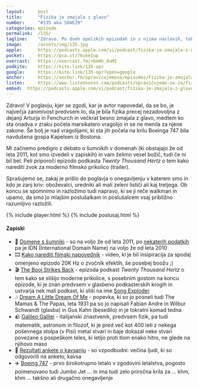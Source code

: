 ```yaml
---
layout: 	post
title:  	"Fizika je zmajala z glavo"
number: 	"#135 aka S04E29"
categories:	epizode
permalink:	/135/
tagline: 	"Zdravo. Po dveh opolzkih epizodah in z njima naslovih, tokrat k manj šundasti vsebini. V tokratnem poglavju Artur in Fenchurch letita. In tudi seksata na krilu Boeinga 747."
image:		/assets/img/135.jpg
apple:		https://podcasts.apple.com/si/podcast/fizika-je-zmajala-z-glavo/id1514750013?i=1000591269889
pocket:		https://pca.st/76ske1up
overcast:	https://overcast.fm/+beHh_0uMI
podkite:	https://kite.link/135-opr
google:		https://kite.link/135-opr?open=google
anchor:		https://anchor.fm/opravicujemose/episodes/Fizika-je-zmajala-z-glavo-e1sn8pa
listen:		https://www.listennotes.com/podcasts/opravičujemo-se-za/fizika-je-zmajala-z-glavo--32iPjMfYD7/embed/
embed:	https://podcasts.apple.com/si/podcast/fizika-je-zmajala-z-glavo/id1514750013?i=1000591269889
---
```


Zdravo! V poglavju, kjer se zgodi, kar je avtor napovedal, da se bo, je največja zanimivost predvsem to, da je bila fizika precej nezadovoljna z dejanji Arturja in Fenchurch in večkrat besno zmajala z glavo, medtem ko sta onadva v zraku počela marsikatero vragolijo in se ne menila za njene zakone. Še bolj je nad vragolijami, ki sta jih počela na krilu Boeinga 747 bila navdušena gospa Kapelsen iz Bostona. 

Mi začnemo predigro z debato o šumnikih v domenah (ki obstajajo že od leta 2011, kot smo izvedeli v zapiskih) in vam želimo vesel božič, tudi če ni bil bel. Peli priporoči epizodo podkasta _Twenty Thousand Hertz_ o tem kako narediti zvok za moderno filmsko prikolico (trailer). 

Sprašujemo se, zakaj je prišlo do poglavja o onegavljenju v katerem smo in kdo je zanj kriv: oboževalci, uredniki ali mali zeleni lističi ali kaj tretjega. Ob koncu se spomnimo in razložimo tudi napravo, ki se ji reče walkman in upamo, da smo jo mlajšim poslušalkam in poslušalcem vsaj približno razumljivo razložili. 

{% include player.html %}
{% include poslusaj.html %}

<!--break-->

#### Zapiski

- 🔗 [Domene s šumniki](https://www.domenca.com/blog/2011/11/18/domena-s-sumniki-da-ali-ne/) - so na voljo že od leta 2011, po [nekaterih podatkih](https://en.wikipedia.org/wiki/Internationalized_domain_name) pa je IDN (International Domain Name) na voljo že od leta 2010
- 🎞️ [Kako narediti filmski napovednik](https://www.youtube.com/watch?v=KAOdjqyG37A) - video, ki je bil insipiracija za spodaj omenjeno epizodo 20K Hz o zvočnik efektih, še posebej boožu ;) 
- 🎬 [The Booj Strikes Back](https://www.20k.org/episodes/boojstrikesback) - epizoda podkast _Twenty Thousand Hertz_ o tem kako se slišijo moderne prikolice, s posebnim gostom na koncu epizode, ki je znan predvsem v glasbeno podkasterskih krogih in ustvarja nek mali podkast, ki sliši na ime [Song Exploder](https://en.wikipedia.org/wiki/Song_Exploder)
- 🎶 [Dream A Little Dream Of Me](https://www.youtube.com/watch?v=v8I5vDewcZo) - popevka, ki so jo posneli tudi The Mamas & The Papas, leta 1931 pa so jo napisali Fabian Andre in Wilbur Schwandt (glasba) in Gus Kahn (besedilo) in je tokratni komad tedna
- 🪨 [Galileo Galilei](https://sl.wikipedia.org/wiki/Galileo_Galilei) - italijanski znastvenik, predvsem fizik, pa tudi matematik, astronom in filozof, ki je pred več kot 400 leti z nekega poševnega stolpa (v Pisi) metal stvari in baje dokazal neke stvari povezane s pospeškom teles, ki letijo proti tlom enako hitro, ne glede na njihovo maso
- 🌋 [Rezultati ankete o kavsanju](https://twitter.com/opravicujemose/status/1604735844346388481) - so vzpodbudni: večina ljudi, ki so odgovorili na anketo, kavsa 
- ✈️ [Boeing 747](https://en.wikipedia.org/wiki/Boeing_747) - prvo širokotrupno letalo v zgodovini letalstva, pogosto poimenovano tudi Jumbo Jet ... in ima tudi zelo priročna krila za ... khm, khm ... takšno ali drugačno onegavljenje